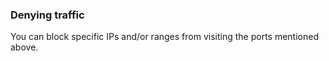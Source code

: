 <!-- usedin: [ _legacy_docker/stack-management/network-configuration-v1.md, _maestro/stack-management/network-configuration-v1.md, _node/stack-management/network-configuration-v1.md, _rails/stack-management/network-configuration-v1.md] -->


### Denying traffic

You can block specific IPs and/or ranges from visiting the ports mentioned above.

